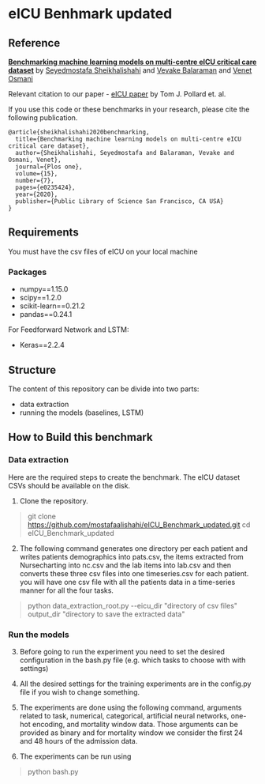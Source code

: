 # eICU Benhmark updated

## Reference

**[Benchmarking machine learning models on multi-centre eICU critical care dataset](https://arxiv.org/abs/1910.00964v3)** by [Seyedmostafa Sheikhalishahi](https://scholar.google.it/citations?user=ck5btLoAAAAJ) and [Vevake Balaraman](https://scholar.google.it/citations?user=GTtAXeIAAAAJ) and [Venet Osmani](https://venetosmani.com/research/)

Relevant citation to our paper - [eICU paper](https://www.nature.com/articles/sdata2018178) by Tom J. Pollard et. al.

If you use this code or these benchmarks in your research, please cite the following publication.

```text
@article{sheikhalishahi2020benchmarking,
  title={Benchmarking machine learning models on multi-centre eICU critical care dataset},
  author={Sheikhalishahi, Seyedmostafa and Balaraman, Vevake and Osmani, Venet},
  journal={Plos one},
  volume={15},
  number={7},
  pages={e0235424},
  year={2020},
  publisher={Public Library of Science San Francisco, CA USA}
}
```

## Requirements

You must have the csv files of eICU on your local machine

### Packages

* numpy==1.15.0
* scipy==1.2.0
* scikit-learn==0.21.2
* pandas==0.24.1

For Feedforward Network and LSTM:

* Keras==2.2.4

## Structure

The content of this repository can be divide into two parts:

* data extraction
* running the models (baselines, LSTM)

## How to Build this benchmark

### Data extraction

Here are the required steps to create the benchmark. The eICU dataset CSVs should be available on the disk.

1. Clone the repository.

> git clone <https://github.com/mostafaalishahi/eICU_Benchmark_updated.git>
> cd eICU_Benchmark_updated

2. The following command generates one directory per each patient and writes patients demographics into pats.csv, the items extracted from Nursecharting into nc.csv and the lab items into lab.csv and then converts these three csv files into one timeseries.csv for each patient.
you will have one csv file with all the patients data in a time-series manner for all the four tasks.

> python data_extraction_root.py --eicu_dir "directory of csv files" output_dir "directory to save the extracted data"

### Run the models

3. Before going to run the experiment you need to set the desired configuration in the bash.py file (e.g. which tasks to choose with with settings)

4. All the desired settings for the training experiments are in the config.py file if you wish to change something.

5. The experiments are done using the following command, arguments related to task, numerical, categorical, artificial neural networks, one-hot encoding, and mortality window data. Those arguments can be provided as binary and for mortality window we consider the first 24 and 48 hours of the admission data.

6. The experiments can be run using

> python bash.py

